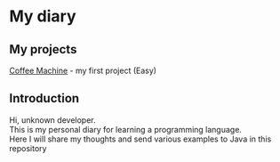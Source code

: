 <h1>My diary</h1>
<h2>My projects</h2>
<p>
  <a href = "https://github.com/Kivi27/CoffeeMachine" target = "_blank">Coffee Machine</a> - my first project (Easy) </br>
</p>
<h2>Introduction</h2>
<p>
  Hi, unknown developer.</br>
  This is my personal diary for learning a programming language.</br>
  Here I will share my thoughts and send various examples to Java in this repository</br>
</p>
